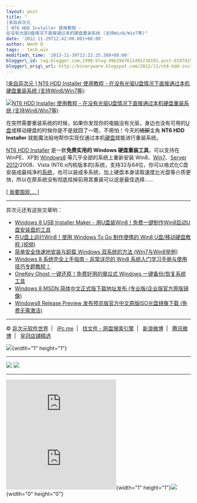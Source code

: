 ```yaml
--- 
layout: post 
title: "
[来自异次元
] NT6 HDD Installer 使用教程 -
在没有光驱U盘情况下直接通过本机硬盘重装系统 (支持Win8/Win7等)" 
date: '2012-11-29T12:42:00.001+08:00' 
author: Wenh Q
tags: - tech.win
modified\_time: '2013-11-30T12:22:25.388+08:00' 
blogger\_id: tag:blogger.com,1999:blog-4961947611491238191.post-6197425801996136741
blogger\_orig\_url: http://binaryware.blogspot.com/2012/11/nt6-hdd-installer-u-win8win7.html
--- 
```

[
[来自异次元
] NT6 HDD Installer 使用教程 -
在没有光驱U盘情况下直接通过本机硬盘重装系统
(支持Win8/Win7等)](http://iplaysoft.feedsportal.com/c/34213/f/621334/s/25fead1a/l/0L0Siplaysoft0N0Cnt60Ehdd0Einstaller0Bhtml/story01.htm):

<div>

[![NT6 HDD Installer 使用教程 -
在没有光驱U盘情况下直接通过本机硬盘重装系统
(支持Win8/Win7等)](http://img.iplaysoft.com/wp-content/uploads/2012/NT6-HDD-Installer---U_10313/nt6-hdd-installer.jpg)](http://www.iplaysoft.com/nt6-hdd-installer.html)

</div>

<div>



在突然需要重装系统的时候，如果你发现你的电脑没有光驱，身边也没有可用的[U盘](http://www.iplaysoft.com/tag/u%E7%9B%98)或移动硬盘的时候你是不是就囧了～嗯，不用怕！今天的~~猪脚~~主角
**NT6 HDD Installer**
就能魔法般地帮你实现仅通过本机[硬盘](http://www.iplaysoft.com/tag/%E7%A1%AC%E7%9B%98)就能进行重装系统。

[NT6 HDD Installer](http://www.iplaysoft.com/nt6-hdd-installer.html)
是一款**免费实用的 Windows 硬盘重装工具**，可以支持在WinPE、XP到
[Windows8](http://www.iplaysoft.com/windows8-msdn-iso.html)
等几乎全部的系统上重新安装
Win8、[Win7](http://www.iplaysoft.com/windows7-with-sp1-msdn-iso.html)、[Server
2012](http://www.iplaysoft.com/windows-server-2012.html)/2008、Vista
(NT6.x内核版本的)系统，支持32与64位，你可以格式化C盘安装成最纯净的[系统](http://www.iplaysoft.com/tag/%E7%B3%BB%E7%BB%9F)，也可以装成多系统，加上硬盘本身读取速度比光盘等介质更快，所以在原系统没有彻底挂掉前用其重装可以说是最佳选择……



[
[ 我要围观.... 
]](http://www.iplaysoft.com/nt6-hdd-installer.html)

</div>

------------------------------------------------------------------------

<div>



异次元还有这些文章哟：

-   [Windows 8 USB Installer Maker -
    用U盘装Win8！免费一键制作Win8启动U盘安装盘的工具](http://www.iplaysoft.com/windows8-usb-installer-maker.html)
-   [在U盘上运行Win8！使用 Windows To Go 制作便携的 Win8
    U盘/移动硬盘教程 (视频)](http://www.iplaysoft.com/windows-to-go-tutorial.html)
-   [简单安全快速地安装与卸载 Windows
    双系统的方法 (Win7与Win8举例)](http://www.iplaysoft.com/easy-and-safe-way-to-install-multi-windows.html)
-   [Windows 8 系统完全上手指南 - 非常详尽的 Win8
    系统入门学习手册与使用技巧专题教程！](http://www.iplaysoft.com/windows8-guide.html)
-   [OneKey Ghost 一键还原！免费好用的傻瓜式 Windows
    一键备份/恢复系统工具](http://www.iplaysoft.com/yjhy.html)
-   [Windows 8 MSDN
    简体中文正式版下载地址发布 (专业版/企业版官方原版镜像)](http://www.iplaysoft.com/windows8-msdn-iso.html)
-   [Windows8 Release Preview
    发布预览版官方中文原版ISO光盘镜像下载 (免费无需激活)](http://www.iplaysoft.com/windows8-release-preview.html)

</div>

------------------------------------------------------------------------

© [异次元软件世界](http://www.iplaysoft.com/ "异次元软件世界")  |  
[iPc.me](http://www.ipc.me/ "iPc.me")  |   [找文件 -
网盘搜索引擎](http://www.zhaofile.com/ "找文件 - 网盘搜索引擎")  |  
[新浪微博](http://weibo.com/xforce "iPc.me 新浪微博")  |  
[腾讯微博](http://t.qq.com/xtremforce "iPc.me 腾讯微博")  |  
[皇冠店铺精选](http://www.iplaysoft.com/go/ipsrsstb "皇冠店铺精选")

![](http://iplaysoft.feedsportal.com/c/34213/f/621334/s/25fead1a/mf.gif){width="1"
height="1"}

<div>

  ------------------------------------------------------------------------------------------------------------------------------------------------------------------------------------------------------------------------------------------------------------------------------------------------------------------------------------------------------------------------------------------------------------------------------------------------------------------------------------------------------------------------------------------------ -----------------------------------------------------------------------------------------------------------------------------------------------------------------------------------------------------------------------------------------------------------------------------------------------------------------------------------------------------------------------------------------------------------------------------------------------------------------------------------------------------------------------------------
  [![](http://res3.feedsportal.com/images/emailthis2.gif)](http://share.feedsportal.com/viral/sendEmail.cfm?lang=en&title=%5B%E6%9D%A5%E8%87%AA%E5%BC%82%E6%AC%A1%E5%85%83%5D+NT6+HDD+Installer+%E4%BD%BF%E7%94%A8%E6%95%99%E7%A8%8B+-+%E5%9C%A8%E6%B2%A1%E6%9C%89%E5%85%89%E9%A9%B1U%E7%9B%98%E6%83%85%E5%86%B5%E4%B8%8B%E7%9B%B4%E6%8E%A5%E9%80%9A%E8%BF%87%E6%9C%AC%E6%9C%BA%E7%A1%AC%E7%9B%98%E9%87%8D%E8%A3%85%E7%B3%BB%E7%BB%9F+%28%E6%94%AF%E6%8C%81Win8%2FWin7%E7%AD%89%29&link=http%3A%2F%2Fwww.iplaysoft.com%2Fnt6-hdd-installer.html)   [![](http://res3.feedsportal.com/images/bookmark.gif)](http://res.feedsportal.com/viral/bookmark.cfm?title=%5B%E6%9D%A5%E8%87%AA%E5%BC%82%E6%AC%A1%E5%85%83%5D+NT6+HDD+Installer+%E4%BD%BF%E7%94%A8%E6%95%99%E7%A8%8B+-+%E5%9C%A8%E6%B2%A1%E6%9C%89%E5%85%89%E9%A9%B1U%E7%9B%98%E6%83%85%E5%86%B5%E4%B8%8B%E7%9B%B4%E6%8E%A5%E9%80%9A%E8%BF%87%E6%9C%AC%E6%9C%BA%E7%A1%AC%E7%9B%98%E9%87%8D%E8%A3%85%E7%B3%BB%E7%BB%9F+%28%E6%94%AF%E6%8C%81Win8%2FWin7%E7%AD%89%29&link=http%3A%2F%2Fwww.iplaysoft.com%2Fnt6-hdd-installer.html)
  ------------------------------------------------------------------------------------------------------------------------------------------------------------------------------------------------------------------------------------------------------------------------------------------------------------------------------------------------------------------------------------------------------------------------------------------------------------------------------------------------------------------------------------------------ -----------------------------------------------------------------------------------------------------------------------------------------------------------------------------------------------------------------------------------------------------------------------------------------------------------------------------------------------------------------------------------------------------------------------------------------------------------------------------------------------------------------------------------

</div>





[![](http://da.feedsportal.com/r/151230913241/u/0/f/621334/c/34213/s/25fead1a/kg/340/a2.img)](http://da.feedsportal.com/r/151230913241/u/0/f/621334/c/34213/s/25fead1a/kg/340/a2.htm)![](http://pi.feedsportal.com/r/151230913241/u/0/f/621334/c/34213/s/25fead1a/kg/340/a2t.img){width="1"
height="1"}![](http://www1.feedsky.com/t1/695958088/iplaysoft/feedsky/s.gif?r=http://iplaysoft.feedsportal.com/c/34213/f/621334/s/25fead1a/l/0L0Siplaysoft0N0Cnt60Ehdd0Einstaller0Bhtml/story01.htm){width="0"
height="0"}
